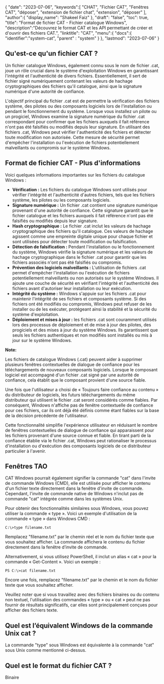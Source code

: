 {
"date": "2023-07-06",
   "keywords":[
"CHAT",
"Fichier CAT",
"Fenêtres CAT",
"déposer",
"extension de fichier chat",
"extension",
"déposer"
],
   "author":{
"display_name": "Shakeel Faiz"
},
"draft": "false",
"toc": true,
"title": "Format de fichier CAT - Fichier catalogue Windows",
   "description":"Découvrez le format CAT et les API permettant de créer et d'ouvrir des fichiers CAT.",
"linktitle": "CAT",
   "menu":{
      "docs":{
         "identifier":"system-cat",
"parent" : "system"
}
},
"lastmod": "2023-07-06"
}

## Qu'est-ce qu'un fichier CAT ?

Un fichier catalogue Windows, également connu sous le nom de fichier .cat, joue un rôle crucial dans le système d'exploitation Windows en garantissant l'intégrité et l'authenticité de divers fichiers. Essentiellement, il sert de fichier signé numériquement contenant les valeurs de hachage cryptographiques des fichiers qu'il catalogue, ainsi que la signature numérique d'une autorité de confiance.

L'objectif principal du fichier .cat est de permettre la vérification des fichiers système, des pilotes ou des composants logiciels lors de l'installation ou pendant le fonctionnement du système. Lorsque vous installez un pilote ou un progiciel, Windows examine la signature numérique du fichier .cat correspondant pour confirmer que les fichiers auxquels il fait référence n'ont pas été falsifiés ou modifiés depuis leur signature. En utilisant des fichiers .cat, Windows peut vérifier l'authenticité des fichiers et détecter toute modification non autorisée. Cette mesure de sécurité permet d'empêcher l'installation ou l'exécution de fichiers potentiellement malveillants ou compromis sur le système Windows.

## Format de fichier CAT - Plus d'informations

Voici quelques informations importantes sur les fichiers du catalogue Windows :

- **Vérification :** Les fichiers du catalogue Windows sont utilisés pour vérifier l'intégrité et l'authenticité d'autres fichiers, tels que les fichiers système, les pilotes ou les composants logiciels.
- **Signature numérique :** Un fichier .cat contient une signature numérique provenant d'une autorité de confiance. Cette signature garantit que le fichier catalogue et les fichiers auxquels il fait référence n'ont pas été falsifiés ou modifiés depuis leur signature.
- **Hash cryptographique :** Le fichier .cat inclut les valeurs de hachage cryptographique des fichiers qu'il catalogue. Ces valeurs de hachage agissent comme une empreinte digitale unique pour chaque fichier et sont utilisées pour détecter toute modification ou falsification.
- **Détection de falsification :** Pendant l'installation ou le fonctionnement du système, Windows vérifie la signature numérique et les valeurs de hachage cryptographique dans le fichier .cat pour garantir que les fichiers associés n'ont pas été falsifiés ou compromis.
- **Prévention des logiciels malveillants :** L'utilisation de fichiers .cat permet d'empêcher l'installation ou l'exécution de fichiers potentiellement malveillants ou non autorisés sur le système Windows. Il ajoute une couche de sécurité en vérifiant l'intégrité et l'authenticité des fichiers avant d'autoriser leur installation ou leur exécution.
- **Intégrité du système :** Windows s'appuie sur les fichiers .cat pour maintenir l'intégrité de ses fichiers et composants système. Si des fichiers ont été modifiés ou compromis, Windows peut refuser de les installer ou de les exécuter, protégeant ainsi la stabilité et la sécurité du système d'exploitation.
- **Déploiement et mises à jour :** les fichiers .cat sont couramment utilisés lors des processus de déploiement et de mise à jour des pilotes, des progiciels et des mises à jour du système Windows. Ils garantissent que seuls les fichiers authentiques et non modifiés sont installés ou mis à jour sur le système Windows.

**Note:**

Les fichiers de catalogue Windows (.cat) peuvent aider à supprimer plusieurs fenêtres contextuelles de dialogue de confiance pour les téléchargements de nouveaux composants logiciels. Lorsque le composant logiciel est accompagné d'un fichier .cat signé par une autorité de confiance, cela établit que le composant provient d'une source fiable.

Une fois que l'utilisateur a choisi de « Toujours faire confiance au contenu » du distributeur de logiciels, les futurs téléchargements du même distributeur qui utilisent le fichier .cat seront considérés comme fiables. Par conséquent, Windows n'affiche pas de fenêtre contextuelle de confiance pour ces fichiers, car ils ont déjà été définis comme étant fiables sur la base de la décision précédente de l'utilisateur.

Cette fonctionnalité simplifie l'expérience utilisateur en réduisant le nombre de fenêtres contextuelles de dialogue de confiance qui apparaissent pour les fichiers provenant d'une source connue et fiable. En tirant parti de la confiance établie via le fichier .cat, Windows peut rationaliser le processus d'installation ou d'exécution des composants logiciels de ce distributeur particulier à l'avenir.

## Fenêtres TAO

CAT Windows pourrait également signifier la commande "cat" dans l'invite de commande Windows (CMD), elle est utilisée pour afficher le contenu d'un fichier texte directement dans la fenêtre d'invite de commande. Cependant, l'invite de commande native de Windows n'inclut pas de commande "cat" intégrée comme dans les systèmes Unix.

Pour obtenir des fonctionnalités similaires sous Windows, vous pouvez utiliser la commande « type ». Voici un exemple d'utilisation de la commande « type » dans Windows CMD :

```
C:\>type filename.txt
```

Remplacez "filename.txt" par le chemin réel et le nom du fichier texte que vous souhaitez afficher. La commande affichera le contenu du fichier directement dans la fenêtre d’invite de commande.

Alternativement, si vous utilisez PowerShell, il inclut un alias « cat » pour la commande « Get-Content ». Voici un exemple :

```
PS C:\>cat filename.txt
```

Encore une fois, remplacez "filename.txt" par le chemin et le nom du fichier texte que vous souhaitez afficher.

Veuillez noter que si vous travaillez avec des fichiers binaires ou du contenu non textuel, l'utilisation des commandes « type » ou « cat » peut ne pas fournir de résultats significatifs, car elles sont principalement conçues pour afficher des fichiers texte.

## Quel est l’équivalent Windows de la commande Unix cat ?

La commande "type" sous Windows est équivalente à la commande "cat" sous Unix comme mentionné ci-dessus.

## Quel est le format du fichier CAT ?

Binaire


